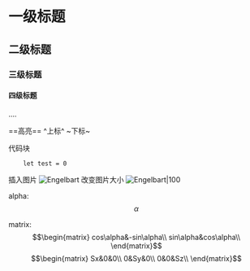 # 一级标题
## 二级标题
### 三级标题
#### 四级标题
....

==高亮==
^上标^
~下标~

代码块
```
	let test = 0
```

插入图片
![Engelbart](https://history-computer.com/ModernComputer/Basis/images/Engelbart.jpg)
改变图片大小
![Engelbart|100](https://history-computer.com/ModernComputer/Basis/images/Engelbart.jpg)

alpha: 
	$$\alpha$$

matrix:
	$$\begin{matrix}
cos\alpha&-sin\alpha\\
sin\alpha&cos\alpha\\
\end{matrix}$$
$$\begin{matrix}
Sx&0&0\\
0&Sy&0\\
0&0&Sz\\
\end{matrix}$$